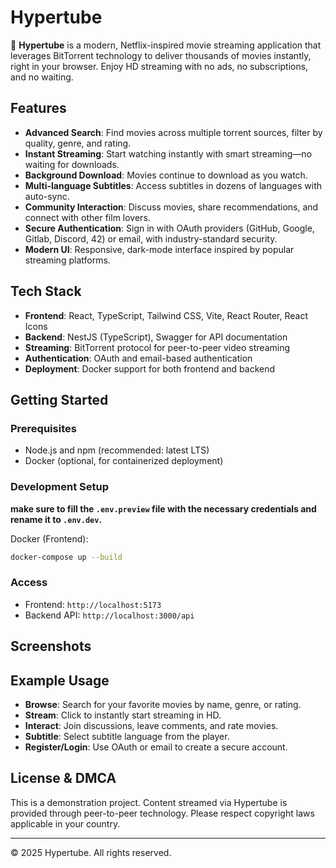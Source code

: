 # Hypertube

🍿 **Hypertube** is a modern, Netflix-inspired movie streaming application that leverages BitTorrent technology to deliver thousands of movies instantly, right in your browser. Enjoy HD streaming with no ads, no subscriptions, and no waiting.

## Features

- **Advanced Search**: Find movies across multiple torrent sources, filter by quality, genre, and rating.
- **Instant Streaming**: Start watching instantly with smart streaming—no waiting for downloads.
- **Background Download**: Movies continue to download as you watch.
- **Multi-language Subtitles**: Access subtitles in dozens of languages with auto-sync.
- **Community Interaction**: Discuss movies, share recommendations, and connect with other film lovers.
- **Secure Authentication**: Sign in with OAuth providers (GitHub, Google, Gitlab, Discord, 42) or email, with industry-standard security.
- **Modern UI**: Responsive, dark-mode interface inspired by popular streaming platforms.

## Tech Stack

- **Frontend**: React, TypeScript, Tailwind CSS, Vite, React Router, React Icons
- **Backend**: NestJS (TypeScript), Swagger for API documentation
- **Streaming**: BitTorrent protocol for peer-to-peer video streaming
- **Authentication**: OAuth and email-based authentication
- **Deployment**: Docker support for both frontend and backend

## Getting Started

### Prerequisites

- Node.js and npm (recommended: latest LTS)
- Docker (optional, for containerized deployment)

### Development Setup

**make sure to fill the `.env.preview` file with the necessary credentials and rename it to `.env.dev`.**

Docker (Frontend):

```bash
docker-compose up --build
```

### Access

- Frontend: `http://localhost:5173`
- Backend API: `http://localhost:3000/api`

## Screenshots

<!-- Add screenshots or GIFs here to showcase the UI and streaming experience -->

## Example Usage

- **Browse**: Search for your favorite movies by name, genre, or rating.
- **Stream**: Click to instantly start streaming in HD.
- **Interact**: Join discussions, leave comments, and rate movies.
- **Subtitle**: Select subtitle language from the player.
- **Register/Login**: Use OAuth or email to create a secure account.

## License & DMCA

This is a demonstration project. Content streamed via Hypertube is provided through peer-to-peer technology. Please respect copyright laws applicable in your country.

---

© 2025 Hypertube. All rights reserved.
